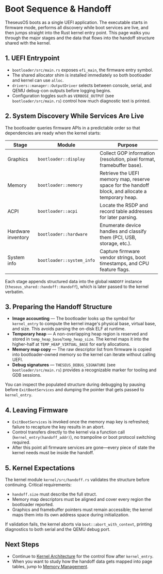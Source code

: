 # Boot Sequence & Handoff

TheseusOS boots as a single UEFI application. The executable starts in firmware mode, performs all discovery while boot services are live, and then jumps straight into the Rust kernel entry point. This page walks you through the major stages and the data that flows into the handoff structure shared with the kernel.

## 1. UEFI Entrypoint
- `bootloader/src/main.rs` exposes `efi_main`, the firmware entry symbol.
- The shared allocator shim is installed immediately so both bootloader and kernel can use `alloc`.
- `drivers::manager::OutputDriver` selects between console, serial, and QEMU debug-con outputs before logging begins.
- Configuration toggles such as `VERBOSE_OUTPUT` (see `bootloader/src/main.rs`) control how much diagnostic text is printed.

## 2. System Discovery While Services Are Live
The bootloader queries firmware APIs in a predictable order so that dependencies are ready when the kernel starts:

| Stage | Module | Purpose |
| --- | --- | --- |
| Graphics | `bootloader::display` | Collect GOP information (resolution, pixel format, framebuffer base). |
| Memory | `bootloader::memory` | Retrieve the UEFI memory map, reserve space for the handoff block, and allocate a temporary heap. |
| ACPI | `bootloader::acpi` | Locate the RSDP and record table addresses for later parsing. |
| Hardware inventory | `bootloader::hardware` | Enumerate device handles and classify them (PCI, USB, storage, etc.). |
| System info | `bootloader::system_info` | Capture firmware vendor strings, boot timestamps, and CPU feature flags. |

Each stage appends structured data into the global `HANDOFF` instance (`theseus_shared::handoff::Handoff`), which is later passed to the kernel verbatim.

## 3. Preparing the Handoff Structure
- **Image accounting** — The bootloader looks up the symbol for `kernel_entry` to compute the kernel image's physical base, virtual base, and size. This avoids parsing the on-disk ELF at runtime.
- **Temporary heap** — A non-overlapping heap region is reserved and stored in `temp_heap_base`/`temp_heap_size`. The kernel maps it into the higher-half at `TEMP_HEAP_VIRTUAL_BASE` for early allocations.
- **Memory map copy** — The raw descriptor list from firmware is copied into bootloader-owned memory so the kernel can iterate without calling UEFI.
- **Debug signatures** — `THESEUS_DEBUG_SIGNATURE` (see `bootloader/src/main.rs`) provides a recognizable marker for tooling and GDB sessions.

You can inspect the populated structure during debugging by pausing before `ExitBootServices` and dumping the pointer that gets passed to `kernel_entry`.

## 4. Leaving Firmware
- `ExitBootServices` is invoked once the memory map key is refreshed; failure to recapture the key results in an abort.
- Control transfers directly to the kernel via a function call (`kernel_entry(handoff_addr)`), no trampoline or boot protocol switching required.
- After this point all firmware services are gone—every piece of state the kernel needs must be inside the handoff.

## 5. Kernel Expectations
The kernel module `kernel/src/handoff.rs` validates the structure before continuing. Critical requirements:

- `handoff.size` must describe the full struct.
- Memory map descriptors must be aligned and cover every region the bootloader reported.
- Graphics and framebuffer pointers must remain accessible; the kernel maps them into its own address space during initialization.

If validation fails, the kernel aborts via `boot::abort_with_context`, printing diagnostics to both serial and the QEMU debug port.

## Next Steps
- Continue to [Kernel Architecture](kernel-architecture.md) for the control flow after `kernel_entry`.
- When you want to study how the handoff data gets mapped into page tables, jump to [Memory Management](memory-management.md).
